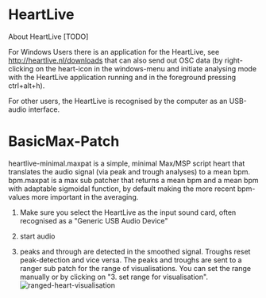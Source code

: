# HeartLive

About HeartLive
[TODO]

For Windows Users there is an application for the HeartLive, see http://heartlive.nl/downloads that can also send out OSC data (by right-clicking on the heart-icon in the windows-menu and initiate analysing mode with the HeartLive application running and in the foreground pressing ctrl+alt+h).

For other users, the HeartLive is recognised by the computer as an USB-audio interface.

# BasicMax-Patch

heartlive-minimal.maxpat is a simple, minimal Max/MSP script heart that translates the audio signal (via peak and trough analyses) to a mean bpm. 
bpm.maxpat is a max sub patcher that returns a mean bpm and a mean bpm with adaptable sigmoidal function, by default making the more recent bpm-values more important in the averaging.

1. Make sure you select the HeartLive as the input sound card, often recognised as a "Generic USB Audio Device"

2. start audio 

3. peaks and through are detected in the smoothed signal.
Troughs reset peak-detection and vice versa. The peaks and troughs are sent to a ranger sub patch for the range of visualisations. You can set the range manually or by clicking on "3. set range for visualisation".
![ranged-heart-visualisation](/ranged-heart-visualitation.png)



